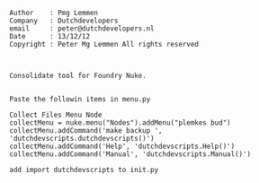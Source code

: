 
	Author    : Pmg Lemmen
	Company   : Dutchdevelopers
	email     : peter@dutchdevelopers.nl
	Date      : 13/12/12
	Copyright : Peter Mg Lemmen All rights reserved



    Consolidate tool for Foundry Nuke.


    Paste the followin items in menu.py

    Collect Files Menu Node
    collectMenu = nuke.menu("Nodes").addMenu("plemkes bud")
    collectMenu.addCommand('make backup ', 'dutchdevscripts.dutchdevscripts()')
    collectMenu.addCommand('Help', 'dutchdevscripts.Help()')
    collectMenu.addCommand('Manual', 'dutchdevscripts.Manual()')

    add import dutchdevscripts to init.py

